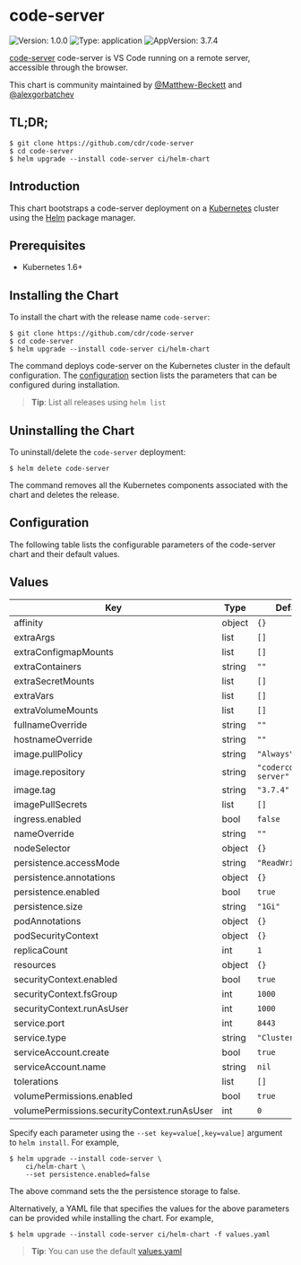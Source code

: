 # code-server

![Version: 1.0.0](https://img.shields.io/badge/Version-1.0.0-informational?style=flat-square) ![Type: application](https://img.shields.io/badge/Type-application-informational?style=flat-square) ![AppVersion: 3.7.4](https://img.shields.io/badge/AppVersion-3.7.4-informational?style=flat-square)

[code-server](https://github.com/cdr/code-server) code-server is VS Code running
on a remote server, accessible through the browser.

This chart is community maintained by [@Matthew-Beckett](https://github.com/Matthew-Beckett) and [@alexgorbatchev](https://github.com/alexgorbatchev)

## TL;DR;

```console
$ git clone https://github.com/cdr/code-server
$ cd code-server
$ helm upgrade --install code-server ci/helm-chart
```

## Introduction

This chart bootstraps a code-server deployment on a
[Kubernetes](http://kubernetes.io) cluster using the [Helm](https://helm.sh)
package manager.

## Prerequisites

  - Kubernetes 1.6+

## Installing the Chart

To install the chart with the release name `code-server`:

```console
$ git clone https://github.com/cdr/code-server
$ cd code-server
$ helm upgrade --install code-server ci/helm-chart
```

The command deploys code-server on the Kubernetes cluster in the default
configuration. The [configuration](#configuration) section lists the parameters
that can be configured during installation.

> **Tip**: List all releases using `helm list`

## Uninstalling the Chart

To uninstall/delete the `code-server` deployment:

```console
$ helm delete code-server
```

The command removes all the Kubernetes components associated with the chart and
deletes the release.

## Configuration

The following table lists the configurable parameters of the code-server chart
and their default values.

## Values

| Key | Type | Default | Description |
|-----|------|---------|-------------|
| affinity | object | `{}` |  |
| extraArgs | list | `[]` |  |
| extraConfigmapMounts | list | `[]` |  |
| extraContainers | string | `""` |  |
| extraSecretMounts | list | `[]` |  |
| extraVars | list | `[]` |  |
| extraVolumeMounts | list | `[]` |  |
| fullnameOverride | string | `""` |  |
| hostnameOverride | string | `""` |  |
| image.pullPolicy | string | `"Always"` |  |
| image.repository | string | `"codercom/code-server"` |  |
| image.tag | string | `"3.7.4"` |  |
| imagePullSecrets | list | `[]` |  |
| ingress.enabled | bool | `false` |  |
| nameOverride | string | `""` |  |
| nodeSelector | object | `{}` |  |
| persistence.accessMode | string | `"ReadWriteOnce"` |  |
| persistence.annotations | object | `{}` |  |
| persistence.enabled | bool | `true` |  |
| persistence.size | string | `"1Gi"` |  |
| podAnnotations | object | `{}` |  |
| podSecurityContext | object | `{}` |  |
| replicaCount | int | `1` |  |
| resources | object | `{}` |  |
| securityContext.enabled | bool | `true` |  |
| securityContext.fsGroup | int | `1000` |  |
| securityContext.runAsUser | int | `1000` |  |
| service.port | int | `8443` |  |
| service.type | string | `"ClusterIP"` |  |
| serviceAccount.create | bool | `true` |  |
| serviceAccount.name | string | `nil` |  |
| tolerations | list | `[]` |  |
| volumePermissions.enabled | bool | `true` |  |
| volumePermissions.securityContext.runAsUser | int | `0` |  |

Specify each parameter using the `--set key=value[,key=value]` argument to `helm
install`. For example,

```console
$ helm upgrade --install code-server \
    ci/helm-chart \
    --set persistence.enabled=false
```

The above command sets the the persistence storage to false.

Alternatively, a YAML file that specifies the values for the above parameters
can be provided while installing the chart. For example,

```console
$ helm upgrade --install code-server ci/helm-chart -f values.yaml
```

> **Tip**: You can use the default [values.yaml](values.yaml)
